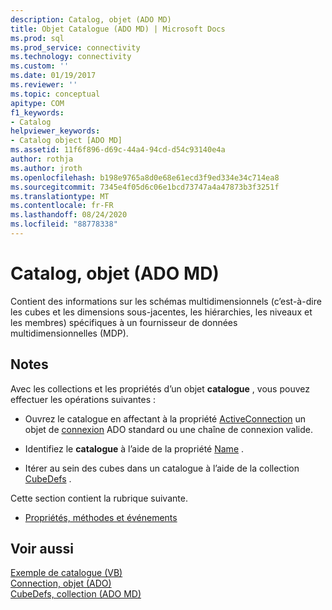 ```yaml
---
description: Catalog, objet (ADO MD)
title: Objet Catalogue (ADO MD) | Microsoft Docs
ms.prod: sql
ms.prod_service: connectivity
ms.technology: connectivity
ms.custom: ''
ms.date: 01/19/2017
ms.reviewer: ''
ms.topic: conceptual
apitype: COM
f1_keywords:
- Catalog
helpviewer_keywords:
- Catalog object [ADO MD]
ms.assetid: 11f6f896-d69c-44a4-94cd-d54c93140e4a
author: rothja
ms.author: jroth
ms.openlocfilehash: b198e9765a8d0e68e61ecd3f9ed334e34c714ea8
ms.sourcegitcommit: 7345e4f05d6c06e1bcd73747a4a47873b3f3251f
ms.translationtype: MT
ms.contentlocale: fr-FR
ms.lasthandoff: 08/24/2020
ms.locfileid: "88778338"
---
```

# <a name="catalog-object-ado-md"></a>Catalog, objet (ADO MD)
Contient des informations sur les schémas multidimensionnels (c’est-à-dire les cubes et les dimensions sous-jacentes, les hiérarchies, les niveaux et les membres) spécifiques à un fournisseur de données multidimensionnelles (MDP).  
  
## <a name="remarks"></a>Notes  
 Avec les collections et les propriétés d’un objet **catalogue** , vous pouvez effectuer les opérations suivantes :  
  
-   Ouvrez le catalogue en affectant à la propriété [ActiveConnection](./activeconnection-property-ado-md.md) un objet de [connexion](../ado-api/connection-object-ado.md) ADO standard ou une chaîne de connexion valide.  
  
-   Identifiez le **catalogue** à l’aide de la propriété [Name](./name-property-ado-md.md) .  
  
-   Itérer au sein des cubes dans un catalogue à l’aide de la collection [CubeDefs](./cubedefs-collection-ado-md.md) .  
  
 Cette section contient la rubrique suivante.  
  
-   [Propriétés, méthodes et événements](./catalog-object-properties-methods-and-events-ado-md.md)  
  
## <a name="see-also"></a>Voir aussi  
 [Exemple de catalogue (VB)](./catalog-example-vb.md)   
 [Connection, objet (ADO)](../ado-api/connection-object-ado.md)   
 [CubeDefs, collection (ADO MD)](./cubedefs-collection-ado-md.md)